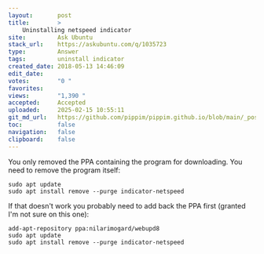 ```yaml
---
layout:       post
title:        >
    Uninstalling netspeed indicator
site:         Ask Ubuntu
stack_url:    https://askubuntu.com/q/1035723
type:         Answer
tags:         uninstall indicator
created_date: 2018-05-13 14:46:09
edit_date:    
votes:        "0 "
favorites:    
views:        "1,390 "
accepted:     Accepted
uploaded:     2025-02-15 10:55:11
git_md_url:   https://github.com/pippim/pippim.github.io/blob/main/_posts/2018/2018-05-13-Uninstalling-netspeed-indicator.md
toc:          false
navigation:   false
clipboard:    false
---
```


You only removed the PPA containing the program for downloading. You need to remove the program itself:

``` 
sudo apt update
sudo apt install remove --purge indicator-netspeed
```

If that doesn't work you probably need to add back the PPA first (granted I'm not sure on this one):

``` 
add-apt-repository ppa:nilarimogard/webupd8
sudo apt update
sudo apt install remove --purge indicator-netspeed
```
